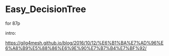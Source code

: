 # Easy_DecisionTree

for 87p

intro:

https://gilg4mesh.github.io/blog/2016/10/12/%E6%B1%BA%E7%AD%96%E6%A8%B9%E5%88%86%E6%9E%90%E7%B7%B4%E7%BF%92/
